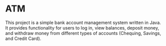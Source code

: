 # ATM
This project is a simple bank account management system written in Java. It provides functionality for users to log in, view balances, deposit money, and withdraw money from different types of accounts (Chequing, Savings, and Credit Card).
